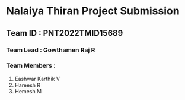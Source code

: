 # Nalaiya Thiran Project Submission

## Team ID : PNT2022TMID15689

### Team Lead : Gowthamen Raj R

### Team Members : 

1. Eashwar Karthik V
2. Hareesh R
3. Hemesh M

